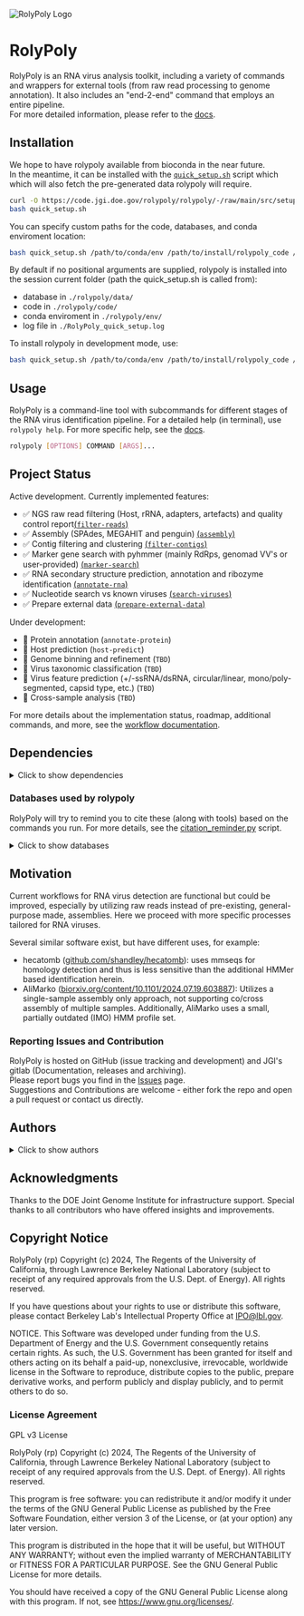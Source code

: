 ![RolyPoly Logo](https://code.jgi.doe.gov/rolypoly/docs/-/raw/main/docs/rolypoly_logo.png?ref_type=heads)

# RolyPoly

RolyPoly is an RNA virus analysis toolkit, including a variety of commands and wrappers for external tools (from raw read processing to genome annotation). It also includes an "end-2-end" command that employs an entire pipeline.   
For more detailed information, please refer to the [docs](https://pages.jgi.doe.gov/rolypoly/docs/).

## Installation
We hope to have rolypoly available from bioconda in the near future.  
In the meantime, it can be installed with the [`quick_setup.sh`](https://code.jgi.doe.gov/rolypoly/rolypoly/-/raw/main/src/setup/quick_setup.sh) script which which will also fetch the pre-generated data rolypoly will require.

```bash
curl -O https://code.jgi.doe.gov/rolypoly/rolypoly/-/raw/main/src/setup/quick_setup.sh && \
bash quick_setup.sh 
```

You can specify custom paths for the code, databases, and conda enviroment location:
```bash
bash quick_setup.sh /path/to/conda/env /path/to/install/rolypoly_code /path/to/store/databases /path/to/logfile
```
By default if no positional arguments are supplied, rolypoly is installed into the session current folder (path the quick_setup.sh is called from): 
- database in `./rolypoly/data/`
- code in `./rolypoly/code/ `
- conda enviroment in `./rolypoly/env/`
- log file in `./RolyPoly_quick_setup.log` 

To install rolypoly in development mode, use:
```bash
bash quick_setup.sh /path/to/conda/env /path/to/install/rolypoly_code /path/to/store/databases /path/to/logfile TRUE
```


## Usage
RolyPoly is a command-line tool with subcommands for different stages of the RNA virus identification pipeline. For a detailed help (in terminal), use `rolypoly help`. For more specific help, see the [docs](./https://pages.jgi.doe.gov/rolypoly/docs/commands/index.md).

```bash
rolypoly [OPTIONS] COMMAND [ARGS]...
 ```

## Project Status
Active development. Currently implemented features:
- ✅ NGS raw read filtering (Host, rRNA, adapters, artefacts) and quality control report[(`filter-reads`)](https://pages.jgi.doe.gov/rolypoly/docs/commands/read_processing)
- ✅ Assembly (SPAdes, MEGAHIT and penguin) [(`assembly`)](https://pages.jgi.doe.gov/rolypoly/docs/commands/assembly)
- ✅ Contig filtering and clustering [(`filter-contigs`)](https://pages.jgi.doe.gov/rolypoly/docs/commands/filter_assembly)
- ✅ Marker gene search with pyhmmer (mainly RdRps, genomad VV's or user-provided) [(`marker-search`)](https://pages.jgi.doe.gov/rolypoly/docs/commands/marker_search)
- ✅ RNA secondary structure prediction, annotation and ribozyme identification [(`annotate-rna`)](https://pages.jgi.doe.gov/rolypoly/docs/commands/annotate_rna)
- ✅ Nucleotide search vs known viruses [(`search-viruses`)](https://pages.jgi.doe.gov/rolypoly/docs/commands/search_viruses)
- ✅ Prepare external data [(`prepare-external-data`)](https://pages.jgi.doe.gov/rolypoly/docs/commands/prepare_external_data)  

Under development:
- 🚧 Protein annotation (`annotate-protein`)
- 🚧 Host prediction (`host-predict`)
- 🚧 Genome binning and refinement (`TBD`)
- 🚧 Virus taxonomic classification (`TBD`)
- 🚧 Virus feature prediction (+/-ssRNA/dsRNA, circular/linear, mono/poly-segmented, capsid type, etc.) (`TBD`)
- 🚧 Cross-sample analysis (`TBD`)

For more details about the implementation status, roadmap, additional commands, and more, see the [workflow documentation](https://pages.jgi.doe.gov/rolypoly/docs/workflow).

## Dependencies
<details><summary>Click to show dependencies</summary>  

Non-Python  
- [SPAdes](https://github.com/ablab/spades).
- [seqkit](https://github.com/shenwei356/seqkit)
- [datasets](https://www.ncbi.nlm.nih.gov/datasets/docs/v2/download-and-install/)
- [bbmap](https://sourceforge.net/projects/bbmap/) - via [bbmapy](https://github.com/urineri/bbmapy)
- [megahit](https://github.com/voutcn/megahit)
- [mmseqs2](https://github.com/soedinglab/MMseqs2)
- [plass and penguin](https://github.com/soedinglab/plass)
- [diamond](https://github.com/bbuchfink/diamond)
- [pigz](https://github.com/madler/pigz)
- [prodigal](https://github.com/hyattpd/Prodigal) - via pyrodigal-gv (add link)
- [linearfold](https://github.com/LinearFold/LinearFold)
- [HMMER](https://github.com/EddyRivasLab/hmmer) - via pyhmmer
- [needletail](https://github.com/onecodex/needletail)
- [infernal](https://github.com/EddyRivasLab/infernal)
- [aragorn](http://130.235.244.92/ARAGORN/)
- [tRNAscan-SE](http://lowelab.ucsc.edu/tRNAscan-SE/)
- [bowtie1](https://github.com/BenLangmead/bowtie)
- [falco](https://github.com/smithlabcode/falco/)

### Python Libraries
* [polars](https://pola.rs/)
* [numpy](https://numpy.org/)
* [rich_click](https://pypi.org/project/rich-click/)
* [rich](https://github.com/Textualize/rich)
* [pyhmmer](https://github.com/althonos/pyhmmer)
* [pyrodigal-gv](https://github.com/althonos/pyrodigal-gv)
* [multiprocess](https://github.com/uqfoundation/multiprocess)
* [requests](https://requests.readthedocs.io)
* [pgzip](https://github.com/pgzip/pgzip)
* [pyfastx](https://github.com/lmdu/pyfastx)
* [psutil](https://pypi.org/project/psutil/)
* [bbmapy](https://github.com/urineri/bbmapy)
* [pymsaviz](https://github.com/aziele/pymsaviz)
* [viennarna](https://github.com/ViennaRNA/ViennaRNA)
* [pyranges](https://github.com/biocore-ntnu/pyranges)
* [intervaltree](https://github.com/chaimleib/intervaltree)
* [genomicranges](https://github.com/CoreyMSchafer/genomicranges)
* [lightmotif](https://github.com/dincarnato/LightMotif)
* [mappy](https://github.com/lh3/minimap2/tree/master/python)

</details>

### Databases used by rolypoly  
RolyPoly will try to remind you to cite these (along with tools) based on the commands you run. For more details, see the [citation_reminder.py](./src/rolypoly/utils/citation_reminder.py) script.

<details><summary>Click to show databases</summary>

* [NCBI RefSeq rRNAs](https://doi.org/10.1093%2Fnar%2Fgkv1189) - Reference RNA sequences from NCBI RefSeq
* [NCBI RefSeq viruses](https://doi.org/10.1093%2Fnar%2Fgkv1189) - Reference viral sequences from NCBI RefSeq
* [PFAM_A_37](https://doi.org/10.1093/nar/gkaa913) - RdRp and RT profiles from Pfam-A version 37
* [RVMT](https://doi.org/10.1016/j.cell.2022.08.023) - RNA Virus Meta-Transcriptomes database
* [SILVA_138](https://doi.org/10.1093/nar/gks1219) - High-quality ribosomal RNA database
* [NeoRdRp_v2.1](https://doi.org/10.1264/jsme2.ME22001) - Collection of RdRp profiles
* [RdRp-Scan](https://doi.org/10.1093/ve/veac082) - RdRp profile database incorporating PALMdb
* [TSA_2018](https://doi.org/10.1093/molbev/msad060) - RNA virus profiles from transcriptome assemblies
* [Rfam](https://doi.org/10.1093/nar/gkaa1047) - Database of RNA families (structural/catalytic/both)

</details>

## Motivation
Current workflows for RNA virus detection are functional but could be improved, especially by utilizing raw reads instead of pre-existing, general-purpose made, assemblies. Here we proceed with more specific processes tailored for RNA viruses.

Several similar software exist, but have different uses, for example:  
- hecatomb ([github.com/shandley/hecatomb](https://github.com/shandley/hecatomb)): uses mmseqs for homology detection and thus is less sensitive than the additional HMMer based identification herein.
- AliMarko ([biorxiv.org/content/10.1101/2024.07.19.603887](https://biorxiv.org/content/10.1101/2024.07.19.603887)): Utilizes a single-sample assembly only approach, not supporting co/cross assembly of multiple samples. Additionally, AliMarko uses a small, partially outdated (IMO) HMM profile set.

### Reporting Issues and Contribution
RolyPoly is hosted on GitHub (issue tracking and development) and JGI's gitlab (Documentation, releases and archiving).  
Please report bugs you find in the [Issues](https://github.com/UriNeri/rolypoly/issues) page.  
Suggestions and Contributions are welcome - either fork the repo and open a pull request or contact us directly.

## Authors
<details><summary>Click to show authors</summary>

- Uri Neri
- Brian Bushnell
- Simon Roux
- Antônio Pedro Camargo
- Andrei Stecca Steindorff
- Clement Coclet
- David Parker
- Dimitris Karapliafis
</details>

## Acknowledgments
Thanks to the DOE Joint Genome Institute for infrastructure support. Special thanks to all contributors who have offered insights and improvements.

## Copyright Notice  

RolyPoly (rp) Copyright (c) 2024, The Regents of the University of
California, through Lawrence Berkeley National Laboratory (subject
to receipt of any required approvals from the U.S. Dept. of Energy). 
All rights reserved.

If you have questions about your rights to use or distribute this software,
please contact Berkeley Lab's Intellectual Property Office at
IPO@lbl.gov.

NOTICE.  This Software was developed under funding from the U.S. Department
of Energy and the U.S. Government consequently retains certain rights.  As
such, the U.S. Government has been granted for itself and others acting on
its behalf a paid-up, nonexclusive, irrevocable, worldwide license in the
Software to reproduce, distribute copies to the public, prepare derivative 
works, and perform publicly and display publicly, and to permit others to do so.

### License Agreement 

GPL v3 License

RolyPoly (rp) Copyright (c) 2024, The Regents of the University of
California, through Lawrence Berkeley National Laboratory (subject
to receipt of any required approvals from the U.S. Dept. of Energy). 
All rights reserved.

This program is free software: you can redistribute it and/or modify
it under the terms of the GNU General Public License as published by
the Free Software Foundation, either version 3 of the License, or
(at your option) any later version.

This program is distributed in the hope that it will be useful,
but WITHOUT ANY WARRANTY; without even the implied warranty of
MERCHANTABILITY or FITNESS FOR A PARTICULAR PURPOSE.  See the
GNU General Public License for more details.

You should have received a copy of the GNU General Public License
along with this program.  If not, see <https://www.gnu.org/licenses/>.


